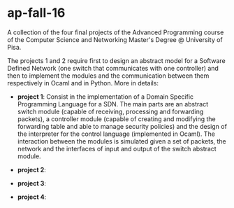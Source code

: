 # ap-fall-16
A collection of the four final projects of the Advanced Programming course of the Computer Science and Networking Master's Degree @ University of Pisa.


The projects 1 and 2 require first to design an abstract model for a Software Defined Network (one switch that communicates with one controller) and then to implement the modules and the communication between them respectively in Ocaml and in Python. More in details:

- <b>project 1</b>:
Consist in the implementation of a Domain Specific Programming Language for a SDN. The main parts are an abstract switch module (capable of receiving, processing and forwarding packets), a controller module (capable of creating and modifying the forwarding table and able to manage security policies) and the design of the interpreter for the control language (implemented in Ocaml). The interaction between the modules is simulated given a set of packets, the network and the interfaces of input and output of the switch abstract module.


- <b>project 2</b>:


- <b>project 3</b>:


- <b>project 4</b>:
